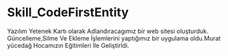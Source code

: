 # Skill_CodeFirstEntity
Yazılım Yetenek Kartı olarak Adlandıracagımız bir web sitesi oluşturduk.
Güncelleme,Silme Ve Ekleme İşlemlerini yaptığımız bir uygulama oldu.Murat yücedağ Hocamızın Eğitimleri İle Geliştirldi.
